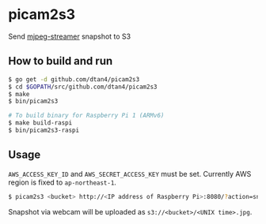 # picam2s3

Send [mjpeg-streamer](https://github.com/jacksonliam/mjpg-streamer) snapshot to S3

## How to build and run

```bash
$ go get -d github.com/dtan4/picam2s3
$ cd $GOPATH/src/github.com/dtan4/picam2s3
$ make
$ bin/picam2s3

# To build binary for Raspberry Pi 1 (ARMv6)
$ make build-raspi
$ bin/picam2s3-raspi
```

## Usage

`AWS_ACCESS_KEY_ID` and `AWS_SECRET_ACCESS_KEY` must be set. Currently AWS region is fixed to `ap-northeast-1`.

```bash
$ picam2s3 <bucket> http://<IP address of Raspberry Pi>:8080/?action=snapshot
```

Snapshot via webcam will be uploaded as `s3://<bucket>/<UNIX time>.jpg`.
